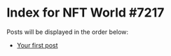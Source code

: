 # Index for NFT World #7217
Posts will be displayed in the order below:

- [Your first post](./001-first.md)


